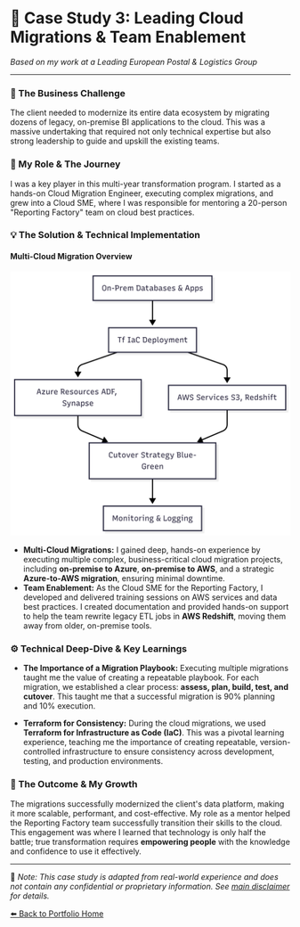 # 📝 Case Study 3: Leading Cloud Migrations & Team Enablement

*Based on my work at a Leading European Postal & Logistics Group*

---

### 🎯 The Business Challenge

The client needed to modernize its entire data ecosystem by migrating dozens of legacy, on-premise BI applications to the cloud. This was a massive undertaking that required not only technical expertise but also strong leadership to guide and upskill the existing teams.

### 👤 My Role & The Journey

I was a key player in this multi-year transformation program. I started as a hands-on Cloud Migration Engineer, executing complex migrations, and grew into a Cloud SME, where I was responsible for mentoring a 20-person "Reporting Factory" team on cloud best practices.

### 💡 The Solution & Technical Implementation

#### Multi-Cloud Migration Overview

![Multi-Cloud Migration Overview](./img/cloud-migration-overview.png)

*   **Multi-Cloud Migrations:** I gained deep, hands-on experience by executing multiple complex, business-critical cloud migration projects, including **on-premise to Azure**, **on-premise to AWS**, and a strategic **Azure-to-AWS migration**, ensuring minimal downtime.
*   **Team Enablement:** As the Cloud SME for the Reporting Factory, I developed and delivered training sessions on AWS services and data best practices. I created documentation and provided hands-on support to help the team rewrite legacy ETL jobs in **AWS Redshift**, moving them away from older, on-premise tools.

### ⚙️ Technical Deep-Dive & Key Learnings

*   **The Importance of a Migration Playbook:** Executing multiple migrations taught me the value of creating a repeatable playbook. For each migration, we established a clear process: **assess, plan, build, test, and cutover**. This taught me that a successful migration is 90% planning and 10% execution.

*   **Terraform for Consistency:** During the cloud migrations, we used **Terraform for Infrastructure as Code (IaC)**. This was a pivotal learning experience, teaching me the importance of creating repeatable, version-controlled infrastructure to ensure consistency across development, testing, and production environments.

### 🌟 The Outcome & My Growth

The migrations successfully modernized the client's data platform, making it more scalable, performant, and cost-effective. My role as a mentor helped the Reporting Factory team successfully transition their skills to the cloud. This engagement was where I learned that technology is only half the battle; true transformation requires **empowering people** with the knowledge and confidence to use it effectively.

---


📌 _Note: This case study is adapted from real-world experience and does not contain any confidential or proprietary information. See [main disclaimer](../../README.md) for details._


[⬅️ Back to Portfolio Home](../../README.md)
